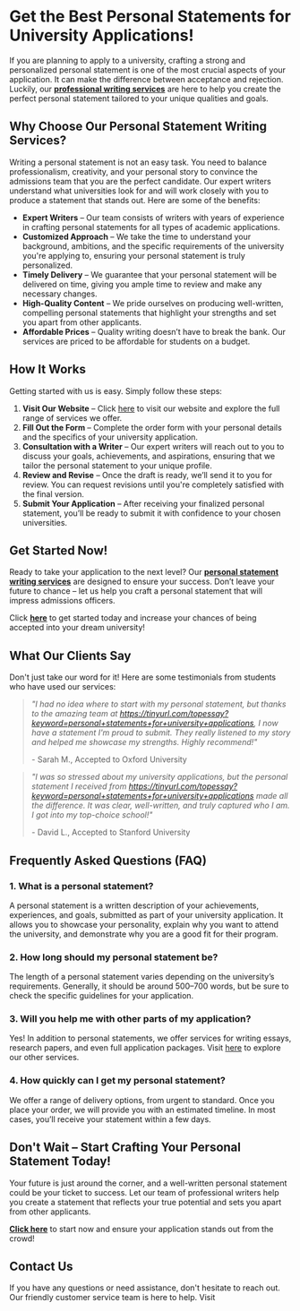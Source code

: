 # Get the Best Personal Statements for University Applications!

If you are planning to apply to a university, crafting a strong and personalized personal statement is one of the most crucial aspects of your application. It can make the difference between acceptance and rejection. Luckily, our **[professional writing services](https://tinyurl.com/topessay?keyword=personal+statements+for+university+applications)** are here to help you create the perfect personal statement tailored to your unique qualities and goals.

## Why Choose Our Personal Statement Writing Services?

Writing a personal statement is not an easy task. You need to balance professionalism, creativity, and your personal story to convince the admissions team that you are the perfect candidate. Our expert writers understand what universities look for and will work closely with you to produce a statement that stands out. Here are some of the benefits:

- **Expert Writers** – Our team consists of writers with years of experience in crafting personal statements for all types of academic applications.
- **Customized Approach** – We take the time to understand your background, ambitions, and the specific requirements of the university you're applying to, ensuring your personal statement is truly personalized.
- **Timely Delivery** – We guarantee that your personal statement will be delivered on time, giving you ample time to review and make any necessary changes.
- **High-Quality Content** – We pride ourselves on producing well-written, compelling personal statements that highlight your strengths and set you apart from other applicants.
- **Affordable Prices** – Quality writing doesn’t have to break the bank. Our services are priced to be affordable for students on a budget.

## How It Works

Getting started with us is easy. Simply follow these steps:

1. **Visit Our Website** – Click [here](https://tinyurl.com/topessay?keyword=personal+statements+for+university+applications) to visit our website and explore the full range of services we offer.
2. **Fill Out the Form** – Complete the order form with your personal details and the specifics of your university application.
3. **Consultation with a Writer** – Our expert writers will reach out to you to discuss your goals, achievements, and aspirations, ensuring that we tailor the personal statement to your unique profile.
4. **Review and Revise** – Once the draft is ready, we’ll send it to you for review. You can request revisions until you're completely satisfied with the final version.
5. **Submit Your Application** – After receiving your finalized personal statement, you’ll be ready to submit it with confidence to your chosen universities.

## Get Started Now!

Ready to take your application to the next level? Our **[personal statement writing services](https://tinyurl.com/topessay?keyword=personal+statements+for+university+applications)** are designed to ensure your success. Don’t leave your future to chance – let us help you craft a personal statement that will impress admissions officers.

Click [**here**](https://tinyurl.com/topessay?keyword=personal+statements+for+university+applications) to get started today and increase your chances of being accepted into your dream university!

## What Our Clients Say

Don't just take our word for it! Here are some testimonials from students who have used our services:

> _"I had no idea where to start with my personal statement, but thanks to the amazing team at https://tinyurl.com/topessay?keyword=personal+statements+for+university+applications, I now have a statement I'm proud to submit. They really listened to my story and helped me showcase my strengths. Highly recommend!"_
> 
> <footer>- Sarah M., Accepted to Oxford University</footer>

> _"I was so stressed about my university applications, but the personal statement I received from https://tinyurl.com/topessay?keyword=personal+statements+for+university+applications made all the difference. It was clear, well-written, and truly captured who I am. I got into my top-choice school!"_
> 
> <footer>- David L., Accepted to Stanford University</footer>

## Frequently Asked Questions (FAQ)

### 1. What is a personal statement?

A personal statement is a written description of your achievements, experiences, and goals, submitted as part of your university application. It allows you to showcase your personality, explain why you want to attend the university, and demonstrate why you are a good fit for their program.

### 2. How long should my personal statement be?

The length of a personal statement varies depending on the university’s requirements. Generally, it should be around 500–700 words, but be sure to check the specific guidelines for your application.

### 3. Will you help me with other parts of my application?

Yes! In addition to personal statements, we offer services for writing essays, research papers, and even full application packages. Visit [here](https://tinyurl.com/topessay?keyword=personal+statements+for+university+applications) to explore our other services.

### 4. How quickly can I get my personal statement?

We offer a range of delivery options, from urgent to standard. Once you place your order, we will provide you with an estimated timeline. In most cases, you’ll receive your statement within a few days.

## Don't Wait – Start Crafting Your Personal Statement Today!

Your future is just around the corner, and a well-written personal statement could be your ticket to success. Let our team of professional writers help you create a statement that reflects your true potential and sets you apart from other applicants.

**[Click here](https://tinyurl.com/topessay?keyword=personal+statements+for+university+applications)** to start now and ensure your application stands out from the crowd!

## Contact Us

If you have any questions or need assistance, don't hesitate to reach out. Our friendly customer service team is here to help. Visit

